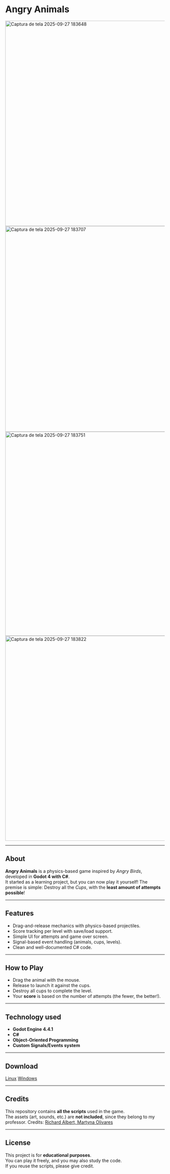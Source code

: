 # Angry Animals

<img width="1153" height="647" alt="Captura de tela 2025-09-27 183648" src="https://github.com/user-attachments/assets/d83756f9-b384-458d-96c1-749c5143c4b5" />
<img width="1154" height="648" alt="Captura de tela 2025-09-27 183707" src="https://github.com/user-attachments/assets/335cceeb-fa4a-4fbe-b634-c2ccbae367eb" />
<img width="1150" height="643" alt="Captura de tela 2025-09-27 183751" src="https://github.com/user-attachments/assets/4241126e-187d-43fc-ac7d-ee84d9fd9862" />
<img width="1151" height="646" alt="Captura de tela 2025-09-27 183822" src="https://github.com/user-attachments/assets/ac157554-0980-46d0-840b-8d65f74cc603" />

---

## About

**Angry Animals** is a physics-based game inspired by *Angry Birds*, developed in **Godot 4 with C#**.  
It started as a learning project, but you can now play it yourself!
The premise is simple: Destroy all the *Cups*, with the **least amount of attempts possible**!

---

## Features

- Drag-and-release mechanics with physics-based projectiles.
- Score tracking per level with save/load support.
- Simple UI for attempts and game over screen.
- Signal-based event handling (animals, cups, levels).
- Clean and well-documented C# code.

---

## How to Play

- Drag the animal with the mouse.
- Release to launch it against the cups.
- Destroy all cups to complete the level.
- Your **score** is based on the number of attempts (the fewer, the better!).

---

## Technology used
- **Godot Engine 4.4.1**
- **C#**
- **Object-Oriented Programming**
- **Custom Signals/Events system**

---

## Download

[Linux](https://github.com/alissonbls14/Angry-Animals/releases/download/v1.0.0/Linux.zip)
[Windows](https://github.com/alissonbls14/Angry-Animals/releases/download/v1.0.0/Windows.zip)

---

## Credits

This repository contains **all the scripts** used in the game.  
The assets (art, sounds, etc.) are **not included**, since they belong to my professor.
Credits: [Richard Albert, Martyna Olivares](https://www.udemy.com/course/learn-2d-game-development-godot-43-c-from-scratch/?couponCode=KEEPLEARNINGBR#instructor-1)

---

## License

This project is for **educational purposes**.  
You can play it freely, and you may also study the code.  
If you reuse the scripts, please give credit.
